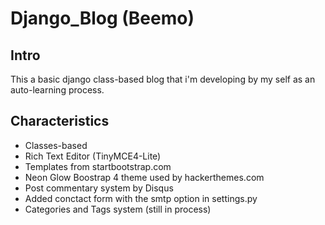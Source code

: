 # Django_Blog (Beemo) 

## Intro 
This a basic django class-based blog that i'm developing by my self as an auto-learning process.

## Characteristics  

* Classes-based
* Rich Text Editor (TinyMCE4-Lite)
* Templates from startbootstrap.com
* Neon Glow Boostrap 4 theme used by hackerthemes.com
* Post commentary system by Disqus
* Added conctact form with the smtp option in settings.py
* Categories and Tags system (still in process)

